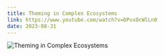 ```yaml
---
title: Theming in Complex Ecosystems
link: https://www.youtube.com/watch?v=DPvxOcWlLn0
date: 2023-08-31
---
```


![Theming in Complex Ecosystems](https://www.youtube.com/watch?v=DPvxOcWlLn0)

